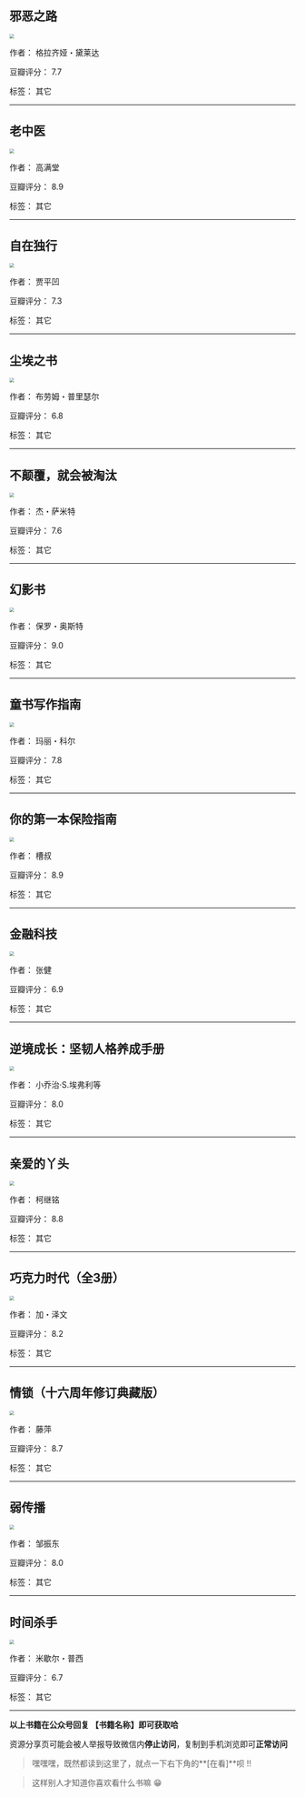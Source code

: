 ## 邪恶之路

<img src="https://www.aibooks.cc/wp-content/uploads/2019/03/2019032516333259.jpg" style="zoom:50%;" />

作者： 格拉齐娅・黛莱达

豆瓣评分：  7.7

标签： 其它


---

## 老中医

<img src="https://www.aibooks.cc/wp-content/uploads/2019/03/2019032515393451.jpg" style="zoom:50%;" />

作者： 高满堂

豆瓣评分：  8.9

标签： 其它


---

## 自在独行

<img src="https://www.aibooks.cc/wp-content/uploads/2019/03/2019032515202029.jpg" style="zoom:50%;" />

作者： 贾平凹

豆瓣评分：  7.3

标签： 其它


---

## 尘埃之书

<img src="https://www.aibooks.cc/wp-content/uploads/2019/03/2019032515131435.jpg" style="zoom:50%;" />

作者： 布劳姆・普里瑟尔

豆瓣评分：  6.8

标签： 其它


---

## 不颠覆，就会被淘汰

<img src="https://www.aibooks.cc/wp-content/uploads/2019/03/2019032514204354.jpg" style="zoom:50%;" />

作者： 杰・萨米特

豆瓣评分：  7.6

标签： 其它


---

## 幻影书

<img src="https://www.aibooks.cc/wp-content/uploads/2019/03/2019032514111136.jpg" style="zoom:50%;" />

作者： 保罗・奥斯特

豆瓣评分：  9.0

标签： 其它


---

## 童书写作指南

<img src="https://www.aibooks.cc/wp-content/uploads/2019/03/2019032514075644.jpg" style="zoom:50%;" />

作者： 玛丽・科尔

豆瓣评分：  7.8

标签： 其它


---

## 你的第一本保险指南

<img src="https://www.aibooks.cc/wp-content/uploads/2019/03/2019032513582813.jpg" style="zoom:50%;" />

作者： 槽叔

豆瓣评分：  8.9

标签： 其它


---

## 金融科技

<img src="https://www.aibooks.cc/wp-content/uploads/2019/03/2019032513490849.jpg" style="zoom:50%;" />

作者： 张健

豆瓣评分：  6.9

标签： 其它


---

## 逆境成长：坚韧人格养成手册

<img src="https://www.aibooks.cc/wp-content/uploads/2019/03/2019032513450415.jpg" style="zoom:50%;" />

作者： 小乔治·S.埃弗利等

豆瓣评分：  8.0

标签： 其它


---

## 亲爱的丫头

<img src="https://www.aibooks.cc/wp-content/uploads/2019/03/2019032513295136.jpg" style="zoom:50%;" />

作者： 柯继铭

豆瓣评分：  8.8

标签： 其它


---

## 巧克力时代（全3册）

<img src="https://www.aibooks.cc/wp-content/uploads/2019/03/2019032513204817.jpg" style="zoom:50%;" />

作者： 加・泽文

豆瓣评分：  8.2

标签： 其它


---

## 情锁（十六周年修订典藏版）

<img src="https://www.aibooks.cc/wp-content/uploads/2019/03/2019032513114351.jpg" style="zoom:50%;" />

作者： 藤萍

豆瓣评分：  8.7

标签： 其它


---

## 弱传播

<img src="https://www.aibooks.cc/wp-content/uploads/2019/03/2019032506595658.jpg" style="zoom:50%;" />

作者： 邹振东

豆瓣评分：  8.0

标签： 其它


---

## 时间杀手

<img src="https://www.aibooks.cc/wp-content/uploads/2019/03/2019032506504265.jpg" style="zoom:50%;" />

作者： 米歇尔・普西

豆瓣评分：  6.7

标签： 其它


---


**以上书籍在公众号回复 【书籍名称】即可获取哈** 


资源分享页可能会被人举报导致微信内**停止访问**，复制到手机浏览即可**正常访问**


> 嘿嘿嘿，既然都读到这里了，就点一下右下角的**[在看]**呗 !!

> 

> 这样别人才知道你喜欢看什么书嘛 😁

